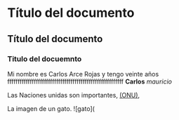 # Título del documento
## Título del documento
### Titulo del docuemnto

Mi nombre es Carlos Arce Rojas y   tengo
veinte años fffffffffffffffffffffffffffffffffffffffffffffffffffffffff
**Carlos**
_mauricio_


Las Naciones unidas son importantes, [(ONU)](https://www.un.org/es/),

La imagen de un gato. ![gato](
